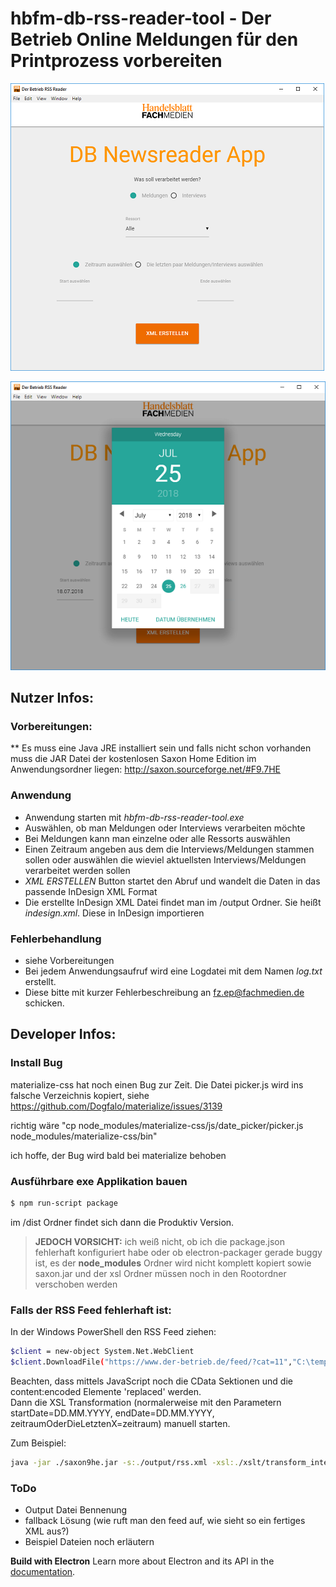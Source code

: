 # hbfm-db-rss-reader-tool - Der Betrieb Online Meldungen für den Printprozess vorbereiten

![alt text](hbfm-rss-feed-konverter1.png "Screenshot der Applikation")

![alt text](hbfm-rss-feed-konverter2.png "Screenshot der Applikation")

## Nutzer Infos:

### Vorbereitungen:

** Es muss eine Java JRE installiert sein und falls nicht schon vorhanden muss die JAR Datei der kostenlosen Saxon Home Edition im Anwendungsordner liegen: http://saxon.sourceforge.net/#F9.7HE

### Anwendung
* Anwendung starten mit _hbfm-db-rss-reader-tool.exe_
* Auswählen, ob man Meldungen oder Interviews verarbeiten möchte
* Bei Meldungen kann man einzelne oder alle Ressorts auswählen
* Einen Zeitraum angeben aus dem die Interviews/Meldungen stammen sollen oder auswählen die wieviel aktuellsten Interviews/Meldungen verarbeitet werden sollen
* _XML ERSTELLEN_ Button startet den Abruf und wandelt die Daten in das passende InDesign XML Format
* Die erstellte InDesign XML Datei findet man im /output Ordner. Sie heißt _indesign.xml_. Diese in InDesign importieren

### Fehlerbehandlung
* siehe Vorbereitungen
* Bei jedem Anwendungsaufruf wird eine Logdatei mit dem Namen _log.txt_ erstellt.
* Diese bitte mit kurzer Fehlerbeschreibung an fz.ep@fachmedien.de schicken.

## Developer Infos:

### Install Bug
materialize-css hat noch einen Bug zur Zeit. Die Datei picker.js wird ins falsche Verzeichnis kopiert, siehe
https://github.com/Dogfalo/materialize/issues/3139

richtig wäre "cp node_modules/materialize-css/js/date_picker/picker.js node_modules/materialize-css/bin"

ich hoffe, der Bug wird bald bei materialize behoben

### Ausführbare exe Applikation bauen
```sh
$ npm run-script package
```
im /dist Ordner findet sich dann die Produktiv Version.
> **JEDOCH VORSICHT:**
> ich weiß nicht, ob ich die package.json fehlerhaft konfiguriert habe oder ob electron-packager gerade buggy ist, es der **node_modules** Ordner wird nicht komplett kopiert sowie saxon.jar und der xsl Ordner müssen noch in den Rootordner verschoben werden

### Falls der RSS Feed fehlerhaft ist:
In der Windows PowerShell den RSS Feed ziehen:
```sh
$client = new-object System.Net.WebClient
$client.DownloadFile("https://www.der-betrieb.de/feed/?cat=11","C:\temp\feed.xml")

```
Beachten, dass mittels JavaScript noch die CData Sektionen und die content:encoded Elemente 'replaced' werden.  
Dann die XSL Transformation (normalerweise mit den Parametern startDate=DD.MM.YYYY, endDate=DD.MM.YYYY, zeitraumOderDieLetztenX=zeitraum) manuell starten.

Zum Beispiel:
```sh
java -jar ./saxon9he.jar -s:./output/rss.xml -xsl:./xslt/transform_interview_to_indesign.xsl welcherNachrichtenTyp=interviews dieLetztenWieviele=1 welchesRessort=Alle zeitraumOderDieLetztenX=dieLetztenXItems possiblePubDate=NaN.NaN.NaN  -o:./output/indesign.xml
```

### ToDo
* Output Datei Bennenung
* fallback Lösung (wie ruft man den feed auf, wie sieht so ein fertiges XML aus?)
* Beispiel Dateien noch erläutern

**Build with Electron**
Learn more about Electron and its API in the [documentation](http://electron.atom.io/docs/latest).
